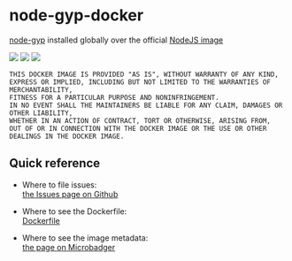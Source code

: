 # node-gyp-docker

[node-gyp](https://www.npmjs.com/package/node-gyp) installed globally over the official [NodeJS image](https://hub.docker.com/_/node)

[url]: https://microbadger.com/images/andreysenov/node-gyp

[![](https://images.microbadger.com/badges/version/andreysenov/node-gyp.svg)][url]
[![](https://images.microbadger.com/badges/image/andreysenov/node-gyp.svg)][url]
[![](https://images.microbadger.com/badges/commit/andreysenov/node-gyp.svg)][url]

```
THIS DOCKER IMAGE IS PROVIDED "AS IS", WITHOUT WARRANTY OF ANY KIND,
EXPRESS OR IMPLIED, INCLUDING BUT NOT LIMITED TO THE WARRANTIES OF MERCHANTABILITY,
FITNESS FOR A PARTICULAR PURPOSE AND NONINFRINGEMENT.
IN NO EVENT SHALL THE MAINTAINERS BE LIABLE FOR ANY CLAIM, DAMAGES OR OTHER LIABILITY,
WHETHER IN AN ACTION OF CONTRACT, TORT OR OTHERWISE, ARISING FROM,
OUT OF OR IN CONNECTION WITH THE DOCKER IMAGE OR THE USE OR OTHER DEALINGS IN THE DOCKER IMAGE.
```

## Quick reference

* Where to file issues:<br>
[the Issues page on Github](https://github.com/AndreySenov/node-gyp-docker/issues)

* Where to see the Dockerfile:<br>
[Dockerfile](https://github.com/AndreySenov/node-gyp-docker/blob/master/Dockerfile)

* Where to see the image metadata:<br>
[the page on Microbadger][url]

